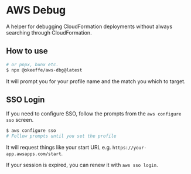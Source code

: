 # AWS Debug

A helper for debugging CloudFormation deployments without always searching through CloudFormation.

## How to use

```bash
# or pnpx, bunx etc.
$ npx @okeeffe/aws-dbg@latest
```

It will prompt you for your profile name and the match you which to target.

## SSO Login

If you need to configure SSO, follow the prompts from the `aws configure sso` screen.

```bash
$ aws configure sso
# Follow prompts until you set the profile
```

It will request things like your start URL e.g. `https://your-app.awsapps.com/start`.

If your session is expired, you can renew it with `aws sso login`.
